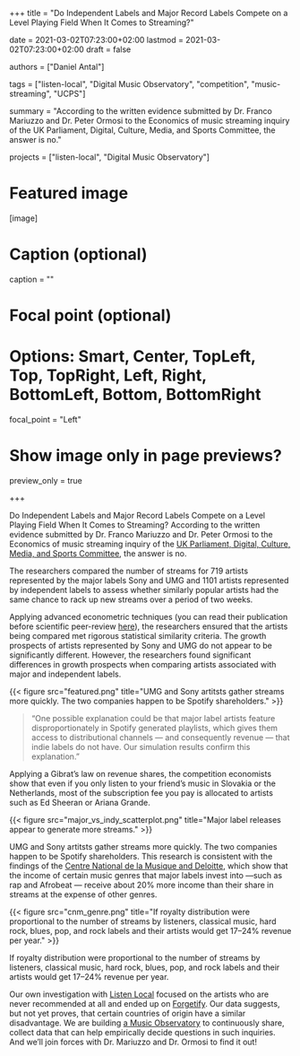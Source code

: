 +++
title = "Do Independent Labels and Major Record Labels Compete on a Level Playing Field When It Comes to Streaming?"

date = 2021-03-02T07:23:00+02:00
lastmod = 2021-03-02T07:23:00+02:00
draft = false

authors = ["Daniel Antal"]

tags = ["listen-local", "Digital Music Observatory", "competition", "music-streaming", "UCPS"]

summary = "According to the written evidence submitted by Dr. Franco Mariuzzo and Dr. Peter Ormosi to the Economics of music streaming inquiry of the UK Parliament, Digital, Culture, Media, and Sports Committee, the answer is no."

projects = ["listen-local", "Digital Music Observatory"]

# Featured image
[image]
  # Caption (optional)
  caption = ""

  # Focal point (optional)
  # Options: Smart, Center, TopLeft, Top, TopRight, Left, Right, BottomLeft, Bottom, BottomRight
  focal_point = "Left"

  # Show image only in page previews?
  preview_only = true

+++

Do Independent Labels and Major Record Labels Compete on a Level Playing Field When It Comes to Streaming? According to the written evidence submitted by Dr. Franco Mariuzzo and Dr. Peter Ormosi to the Economics of music streaming inquiry of the [UK Parliament, Digital, Culture, Media, and Sports Committee](https://committees.parliament.uk/writtenevidence/15122/html/), the answer is no.

The researchers compared the number of streams for 719 artists represented by the major labels Sony and UMG and 1101 artists represented by independent labels to assess whether similarly popular artists had the same chance to rack up new streams over a period of two weeks.

Applying advanced econometric techniques (you can read their publication before scientific peer-review [here](https://poseidon01.ssrn.com/delivery.php?ID=587025086112006006104031017104122104113073037034031091095095089113004080075007105067020007042040000015016073015122067013079078037066031008013103119025115019095109091035012104070084028121027073072117103088016126127066004119110082124031112023000087116&EXT=pdf&INDEX=TRUE)), the researchers ensured that the artists being compared met rigorous statistical similarity criteria. The growth prospects of artists represented by Sony and UMG do not appear to be significantly different. However, the researchers found significant differences in growth prospects when comparing artists associated with major and independent labels.

{{< figure src="featured.png" title="UMG and Sony artitsts gather streams more quickly. The two companies happen to be Spotify shareholders." >}}


> “One possible explanation could be that major label artists feature disproportionately in Spotify generated playlists, which gives them access to distributional channels — and consequently revenue — that indie labels do not have. Our simulation results confirm this explanation.”

Applying a Gibrat’s law on revenue shares, the competition economists show that even if you only listen to your friend’s music in Slovakia or the Netherlands, most of the subscription fee you pay is allocated to artists such as Ed Sheeran or Ariana Grande.

{{< figure src="major_vs_indy_scatterplot.png" title="Major label releases appear to generate more streams." >}}

UMG and Sony artitsts gather streams more quickly. The two companies happen to be Spotify shareholders.
This research is consistent with the findings of the [Centre National de la Musique and Deloitte](https://dataandlyrics.com/post/2021-02-21-cnm-streaming/), which show that the income of certain music genres that major labels invest into —such as rap and Afrobeat — receive about 20% more income than their share in streams at the expense of other genres.

{{< figure src="cnm_genre.png" title="If royalty distribution were proportional to the number of streams by listeners, classical music, hard rock, blues, pop, and rock labels and their artists would get 17–24% revenue per year." >}}

If royalty distribution were proportional to the number of streams by listeners, classical music, hard rock, blues, pop, and rock labels and their artists would get 17–24% revenue per year.

Our own investigation with [Listen Local](https://listenlocal.community/) focused on the artists who are never recommended at all and ended up on [Forgetify](https://dataandlyrics.com/post/2020-10-24-forgetify_pop_october/). Our data suggests, but not yet proves, that certain countries of origin have a similar disadvantage. We are building [a Music Observatory](https://music.dataobservatory.eu/) to continuously share, collect data that can help empirically decide questions in such inquiries.  And we’ll join forces with Dr. Mariuzzo and Dr. Ormosi to find it out!